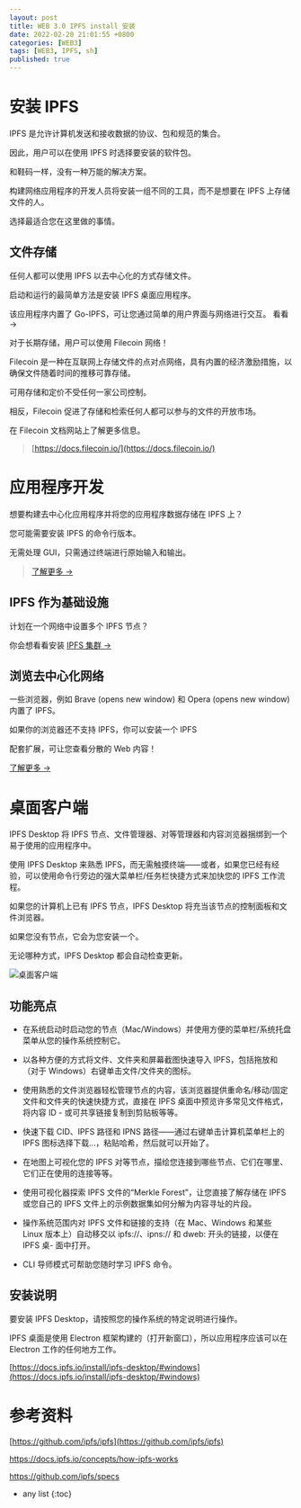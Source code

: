 ```yaml
---
layout: post
title: WEB 3.0 IPFS install 安装
date: 2022-02-20 21:01:55 +0800 
categories: [WEB3]
tags: [WEB3, IPFS, sh]
published: true
---
```


# 安装 IPFS

IPFS 是允许计算机发送和接收数据的协议、包和规范的集合。

因此，用户可以在使用 IPFS 时选择要安装的软件包。 

和鞋码一样，没有一种万能的解决方案。 

构建网络应用程序的开发人员将安装一组不同的工具，而不是想要在 IPFS 上存储文件的人。 

选择最适合您在这里做的事情。

## 文件存储

任何人都可以使用 IPFS 以去中心化的方式存储文件。 

启动和运行的最简单方法是安装 IPFS 桌面应用程序。 

该应用程序内置了 Go-IPFS，可让您通过简单的用户界面与网络进行交互。 看看 →

对于长期存储，用户可以使用 Filecoin 网络！ 

Filecoin 是一种在互联网上存储文件的点对点网络，具有内置的经济激励措施，以确保文件随着时间的推移可靠存储。 

可用存储和定价不受任何一家公司控制。 

相反，Filecoin 促进了存储和检索任何人都可以参与的文件的开放市场。

在 Filecoin 文档网站上了解更多信息。

> [https://docs.filecoin.io/](https://docs.filecoin.io/)



# 应用程序开发

想要构建去中心化应用程序并将您的应用程序数据存储在 IPFS 上？ 

您可能需要安装 IPFS 的命令行版本。 

无需处理 GUI，只需通过终端进行原始输入和输出。 

> [了解更多 →](https://docs.ipfs.io/install/command-line/)

## IPFS 作为基础设施

计划在一个网络中设置多个 IPFS 节点？

你会想看看安装 [IPFS 集群 →](https://docs.ipfs.io/install/server-infrastructure/)

## 浏览去中心化网络

一些浏览器，例如 Brave (opens new window) 和 Opera (opens new window) 内置了 IPFS。 

如果你的浏览器还不支持 IPFS，你可以安装一个 IPFS

配套扩展，可让您查看分散的 Web 内容！ 

[了解更多 →](https://docs.ipfs.io/install/ipfs-companion/)


# 桌面客户端

IPFS Desktop 将 IPFS 节点、文件管理器、对等管理器和内容浏览器捆绑到一个易于使用的应用程序中。

使用 IPFS Desktop 来熟悉 IPFS，而无需触摸终端——或者，如果您已经有经验，可以使用命令行旁边的强大菜单栏/任务栏快捷方式来加快您的 IPFS 工作流程。

如果您的计算机上已有 IPFS 节点，IPFS Desktop 将充当该节点的控制面板和文件浏览器。 

如果您没有节点，它会为您安装一个。 

无论哪种方式，IPFS Desktop 都会自动检查更新。

![桌面客户端](https://docs.ipfs.io/assets/img/desktop-status.059adf67.png)

## 功能亮点

- 在系统启动时启动您的节点（Mac/Windows）并使用方便的菜单栏/系统托盘菜单从您的操作系统控制它。

- 以各种方便的方式将文件、文件夹和屏幕截图快速导入 IPFS，包括拖放和（对于 Windows）右键单击文件/文件夹的图标。

- 使用熟悉的文件浏览器轻松管理节点的内容，该浏览器提供重命名/移动/固定文件和文件夹的快速快捷方式，直接在 IPFS 桌面中预览许多常见文件格式，将内容 ID - 
或可共享链接复制到剪贴板等等。

- 快速下载 CID、IPFS 路径和​​ IPNS 路径——通过右键单击计算机菜单栏上的 IPFS 图标选择下载...，粘贴哈希，然后就可以开始了。

- 在地图上可视化您的 IPFS 对等节点，描绘您连接到哪些节点、它们在哪里、它们正在使用的连接等等。

- 使用可视化器探索 IPFS 文件的“Merkle Forest”，让您直接了解存储在 IPFS 或您自己的 IPFS 文件上的示例数据集如何分解为内容寻址的片段。

- 操作系统范围内对 IPFS 文件和链接的支持（在 Mac、Windows 和某些 Linux 版本上）自动移交以 ipfs://、ipns:// 和 dweb: 开头的链接，以便在 IPFS 桌- 
面中打开。

- CLI 导师模式可帮助您随时学习 IPFS 命令。

## 安装说明

要安装 IPFS Desktop，请按照您的操作系统的特定说明进行操作。 

IPFS 桌面是使用 Electron 框架构建的（打开新窗口），所以应用程序应该可以在 Electron 工作的任何地方工作。

[https://docs.ipfs.io/install/ipfs-desktop/#windows](https://docs.ipfs.io/install/ipfs-desktop/#windows)

# 参考资料

[https://github.com/ipfs/ipfs](https://github.com/ipfs/ipfs)

https://docs.ipfs.io/concepts/how-ipfs-works

https://github.com/ipfs/specs

* any list
{:toc}